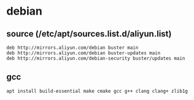 # debian

## source (/etc/apt/sources.list.d/aliyun.list)
```
deb http://mirrors.aliyun.com/debian buster main
deb http://mirrors.aliyun.com/debian buster-updates main
deb http://mirrors.aliyun.com/debian-security buster/updates main
```

## gcc
```
apt install build-essential make cmake gcc g++ clang clang+ zlib1g
```